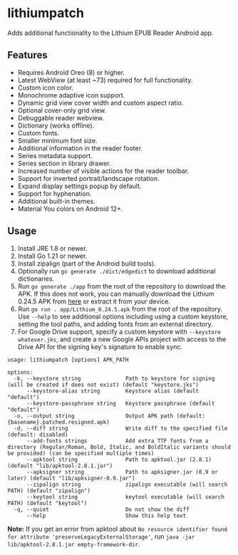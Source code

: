 # lithiumpatch

Adds additional functionality to the Lithium EPUB Reader Android app.

## Features

- Requires Android Oreo (8) or higher.
- Latest WebView (at least ~73) required for full functionality.
- Custom icon color.
- Monochrome adaptive icon support.
- Dynamic grid view cover width and custom aspect ratio.
- Optional cover-only grid view.
- Debuggable reader webview.
- Dictionary (works offline).
- Custom fonts.
- Smaller minimum font size.
- Additional information in the reader footer.
- Series metadata support.
- Series section in library drawer.
- Increased number of visible actions for the reader toolbar.
- Support for inverted portrait/landscape rotation.
- Expand display settings popup by default.
- Support for hyphenation.
- Additional built-in themes.
- Material You colors on Android 12+.

## Usage

1. Install JRE 1.8 or newer.
2. Install Go 1.21 or newer.
3. Install zipalign (part of the Android build tools).
4. Optionally run `go generate ./dict/edgedict` to download additional dictionaries.
5. Run `go generate ./app` from the root of the repository to download the APK. If this does not work, you can manually download the Lithium 0.24.5 APK from [here](https://www.apkmirror.com/apk/faultexception/lithium-epub-reader/lithium-epub-reader-0-24-5-release/lithium-epub-reader-0-24-5-android-apk-download/) or extract it from your device.
6. Run `go run . app/Lithium_0.24.5.apk` from the root of the repository. Use `--help` to see additional options including using a custom keystore, setting the tool paths, and adding fonts from an external directory.
7. For Google Drive support, specify a custom keystore with `--keystore whatever.jks`, and create a new Google APIs project with access to the Drive API for the signing key's signature to enable sync.

```
usage: lithiumpatch [options] APK_PATH

options:
  -k, --keystore string              Path to keystore for signing (will be created if does not exist) (default "keystore.jks")
      --keystore-alias string        Keystore alias (default "default")
      --keystore-passphrase string   Keystore passphrase (default "default")
  -o, --output string                Output APK path (default: {basename}.patched.resigned.apk)
  -d, --diff string                  Write diff to the specified file (default: disabled)
      --add-fonts strings            Add extra TTF fonts from a directory (Regular/Roman, Bold, Italic, and BoldItalic variants should be provided) (can be specified multiple times)
      --apktool string               Path to apktool.jar (2.8.1) (default "lib/apktool-2.8.1.jar")
      --apksigner string             Path to apksigner.jar (0.9 or later) (default "lib/apksigner-0.9.jar")
      --zipalign string              zipalign executable (will search PATH) (default "zipalign")
      --keytool string               keytool executable (will search PATH) (default "keytool")
  -q, --quiet                        Do not show the diff
      --help                         Show this help text
```

**Note:** If you get an error from apktool about `No resource identifier found for attribute 'preserveLegacyExternalStorage'`, run `java -jar lib/apktool-2.8.1.jar empty-framework-dir`.
